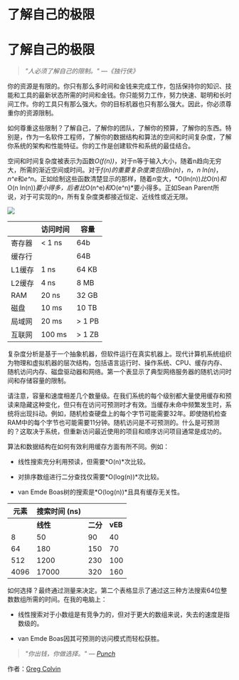 # 了解自己的极限

# 了解自己的极限

> *"人必须了解自己的限制。" —《独行侠》*

你的资源是有限的。你只有那么多时间和金钱来完成工作，包括保持你的知识、技能和工具的最新状态所需的时间和金钱。你只能努力工作，努力快速、聪明和长时间工作。你的工具只有那么强大。你的目标机器也只有那么强大。因此，你必须尊重你的资源限制。

如何尊重这些限制？了解自己，了解你的团队，了解你的预算，了解你的东西。特别是，作为一名软件工程师，了解你的数据结构和算法的空间和时间复杂度，了解你系统的架构和性能特征。你的工作是创建软件和系统的最佳结合。

空间和时间复杂度被表示为函数*O(f(n))*，对于n等于输入大小，随着n趋向无穷大，所需的渐近空间或时间。对于*f(n)*的重要复杂度类包括*ln(n)*，*n*，*n ln(n)*，*n^e*和*e^n*。正如绘制这些函数清楚显示的那样，随着*n*变大，*O(ln(n))*比*O(n)*和*O(n ln(n))*要小得多，后者比*O(n^e)*和*O(e^n)*要小得多。正如Sean Parent所说，对于可实现的n，所有复杂度类都接近恒定、近线性或近无限。

![](cec77cd7.jpeg)

|  | 访问时间 | 容量 |
| --- | --- | --- |
| 寄存器 | < 1 ns | 64b |
| 缓存行 |  | 64B |
| L1缓存 | 1 ns | 64 KB |
| L2缓存 | 4 ns | 8 MB |
| RAM | 20 ns | 32 GB |
| 磁盘 | 10 ms | 10 TB |
| 局域网 | 20 ms | > 1 PB |
| 互联网 | 100 ms | > 1 ZB |

复杂度分析是基于一个抽象机器，但软件运行在真实机器上。现代计算机系统组织为物理和虚拟机器的层次结构，包括语言运行时、操作系统、CPU、缓存内存、随机访问内存、磁盘驱动器和网络。第一个表显示了典型网络服务器的随机访问时间和存储容量的限制。

请注意，容量和速度相差几个数量级。在我们系统的每个级别都大量使用缓存和预读来隐藏这种变化，但只有在访问可预测时才有效。当缓存未命中频繁发生时，系统将出现抖动。例如，随机检查硬盘上的每个字节可能需要32年。即使随机检查RAM中的每个字节也可能需要11分钟。随机访问是不可预测的。什么是可预测的？这取决于系统，但重新访问最近使用的项目和顺序访问项目通常是成功的。

算法和数据结构在如何有效利用缓存方面有所不同。例如：

+   线性搜索充分利用预读，但需要*O(n)*次比较。

+   对排序数组进行二分查找仅需要*O(log(n))*次比较。

+   van Emde Boas树的搜索是*O(log(n))*且具有缓存无关性。

| 元素 | 搜索时间 (ns) |  |  |
| --- | --- | --- | --- |
|  | **线性** | **二分** | **vEB** |
| 8 | 50 | 90 | 40 |
| 64 | 180 | 150 | 70 |
| 512 | 1200 | 230 | 100 |
| 4096 | 17000 | 320 | 160 |

如何选择？最终通过测量来决定。第二个表格显示了通过这三种方法搜索64位整数数组所需的时间。在我的电脑上：

+   线性搜索对于小数组是有竞争力的，但对于更大的数组来说，失去的速度是指数级的。

+   van Emde Boas因其可预测的访问模式而轻松获胜。

> *"你出钱，你做选择。" — [Punch](http://www.nytimes.com/1988/02/28/magazine/on-language-you-pays-yer-money.html?pagewanted=all)*

作者：[Greg Colvin](http://programmer.97things.oreilly.com/wiki/index.php/Greg_Colvin)

